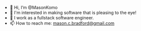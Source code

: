 - 👋 Hi, I’m @MasonKomo
- 👀 I'm interested in making software that is pleasing to the eye!
- 🌱 I work as a fullstack software engineer.
- 📫 How to reach me: mason.c.bradford@gmail.com

<!---
MasonKomo/MasonKomo is a ✨ special ✨ repository because its `README.md` (this file) appears on your GitHub profile.
You can click the Preview link to take a look at your changes.
--->
